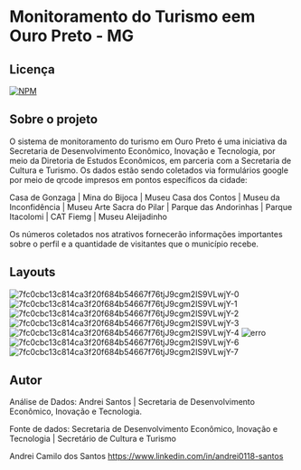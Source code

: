 # Monitoramento do Turismo eem Ouro Preto - MG

## Licença  

[![NPM](https://img.shields.io/npm/l/react)](https://github.com/andrei0118/gn-vendas/blob/master/LICENSE)

## Sobre o projeto

O sistema de monitoramento do turismo em Ouro Preto é uma iniciativa da Secretaria de Desenvolvimento Econômico, Inovação e Tecnologia, por meio da Diretoria de Estudos Econômicos, em parceria com a Secretaria de Cultura e Turismo.
Os dados estão sendo coletados via formulários google por meio de qrcode impresos em pontos específicos da cidade: 

Casa de Gonzaga | Mina do Bijoca | Museu Casa dos Contos | Museu da Inconfidência 
| Museu Arte Sacra do Pilar | Parque das Andorinhas | Parque Itacolomi | CAT Fiemg | Museu  Aleijadinho 

Os números coletados nos atrativos fornecerão informações importantes sobre o perfil e a quantidade de visitantes que o município recebe.



##  Layouts  

![7fc0cbc13c814ca3f20f684b54667f76tjJ9cgm2IS9VLwjY-0](https://github.com/andrei0118/Monitoramento-Turismo-Powerbi/assets/75299828/4609db77-90e9-4b81-bec7-aac3318032b9)
![7fc0cbc13c814ca3f20f684b54667f76tjJ9cgm2IS9VLwjY-1](https://github.com/andrei0118/Monitoramento-Turismo-Powerbi/assets/75299828/af2eeb67-a333-4ca2-a079-9750a8615043)
![7fc0cbc13c814ca3f20f684b54667f76tjJ9cgm2IS9VLwjY-2](https://github.com/andrei0118/Monitoramento-Turismo-Powerbi/assets/75299828/b13e512a-32f9-4f87-933d-837aadb0d038)
![7fc0cbc13c814ca3f20f684b54667f76tjJ9cgm2IS9VLwjY-3](https://github.com/andrei0118/Monitoramento-Turismo-Powerbi/assets/75299828/fac305d3-b3e8-4286-b9a5-c53ca9ee124a)
![7fc0cbc13c814ca3f20f684b54667f76tjJ9cgm2IS9VLwjY-4](https://github.com/andrei0118/Monitoramento-Turismo-Powerbi/assets/75299828/2cd4ba9d-4e5b-4019-80fa-6fb161f035e9)
![erro](https://github.com/andrei0118/Monitoramento-Turismo-Powerbi/assets/75299828/838bbb59-b866-478d-958b-cde55b33ec71)
![7fc0cbc13c814ca3f20f684b54667f76tjJ9cgm2IS9VLwjY-6](https://github.com/andrei0118/Monitoramento-Turismo-Powerbi/assets/75299828/e5690811-5f4a-4322-b34b-2861ba744fbc)
![7fc0cbc13c814ca3f20f684b54667f76tjJ9cgm2IS9VLwjY-7](https://github.com/andrei0118/Monitoramento-Turismo-Powerbi/assets/75299828/54dd146e-6c30-4760-832d-1616b18cfa6e)

## Autor

Análise de Dados: Andrei Santos | Secretaria de Desenvolvimento Econômico, Inovação e Tecnologia. 

Fonte de dados: Secretaria de Desenvolvimento Econômico, Inovação e Tecnologia | Secretário de Cultura e Turismo

Andrei Camilo dos Santos
https://www.linkedin.com/in/andrei0118-santos


